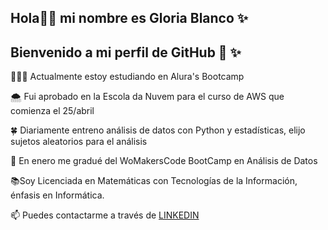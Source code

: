 ## Hola👋😉 mi nombre es Gloria Blanco ✨
## Bienvenido a mi perfil de GitHub 🐥 ✨

👩🏻‍💻 Actualmente estoy estudiando en Alura's Bootcamp

🌨️ Fui aprobado en la Escola da Nuvem para el curso de AWS que comienza el 25/abril

🍀 Diariamente entreno análisis de datos con Python y estadísticas, elijo sujetos aleatorios para el análisis

🦋 En enero me gradué del WoMakersCode BootCamp en Análisis de Datos

📚Soy Licenciada en Matemáticas con Tecnologías de la Información, énfasis en Informática.

📫 Puedes contactarme a través de [LINKEDIN](https://www.linkedin.com/in/gloriablanco/)
